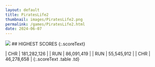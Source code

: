 ```yaml
---
layout: default
title: PiratesLife2
thumbnail: images/PiratesLife2.png
permalink: /games/PiratesLife2.html
date: 2024-06-07
---
```


<img src="../images/PiratesLife2.png" class="gameThumbnail img-fluid mx-auto align-middle">
## HIGHEST SCORES
{:.scoreText}

| CHR | 181,282,126 | 
| RUN | 86,091,419 | 
| RUN | 55,545,912 | 
| CHR | 46,278,658 | 
{:.scoreText .table .td}
